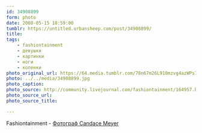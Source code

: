 ```yaml
---
id: 34908899
form: photo
date: 2008-05-15 18:59:00
tumblr: https://untitled.urbansheep.com/post/34908899/
title:
tags:
    - fashiontainment
    - девушки
    - картинки
    - ноги
    - коленки
photo_original_url: https://64.media.tumblr.com/78n67m26L910mzvg4azWPs78_640.jpg
photo: ../../media/34908899.jpg
photo_caption:
photo_source: http://community.livejournal.com/fashiontainment/164957.html
photo_source_url:
photo_source_title:

---
```


<p>Fashiontainment - <a href="http://community.livejournal.com/fashiontainment/164957.html">Фотограф Candace Meyer</a></p>
